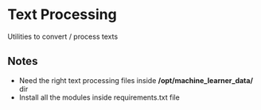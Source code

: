 Text Processing
===============

Utilities to convert / process texts


Notes
-----

- Need the right text processing files inside **/opt/machine_learner_data/** dir
- Install all the modules inside requirements.txt file